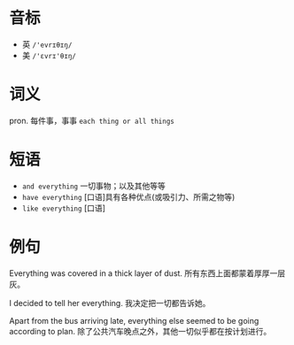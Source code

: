# 音标

- 英 `/'evrɪθɪŋ/`
- 美 `/'ɛvrɪ'θɪŋ/`

# 词义

pron. 每件事，事事
`each thing or all things`

# 短语

- `and everything` 一切事物；以及其他等等
- `have everything` [口语]具有各种优点(或吸引力、所需之物等)
- `like everything` [口语]

# 例句

Everything was covered in a thick layer of dust.
所有东西上面都蒙着厚厚一层灰。

I decided to tell her everything.
我决定把一切都告诉她。

Apart from the bus arriving late, everything else seemed to be going according to plan.
除了公共汽车晚点之外，其他一切似乎都在按计划进行。


